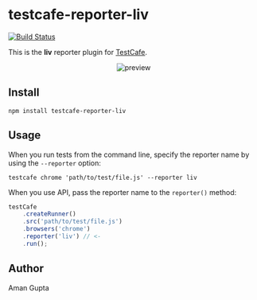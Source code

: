 # testcafe-reporter-liv
[![Build Status](https://travis-ci.org/aman9922/testcafe-reporter-liv.svg)](https://travis-ci.org/aman9922/testcafe-reporter-liv)

This is the **liv** reporter plugin for [TestCafe](http://devexpress.github.io/testcafe).

<p align="center">
    <img src="https://raw.github.com/aman9922/testcafe-reporter-liv/master/media/preview.png" alt="preview" />
</p>

## Install

```
npm install testcafe-reporter-liv
```

## Usage

When you run tests from the command line, specify the reporter name by using the `--reporter` option:

```
testcafe chrome 'path/to/test/file.js' --reporter liv
```


When you use API, pass the reporter name to the `reporter()` method:

```js
testCafe
    .createRunner()
    .src('path/to/test/file.js')
    .browsers('chrome')
    .reporter('liv') // <-
    .run();
```

## Author
Aman Gupta 
